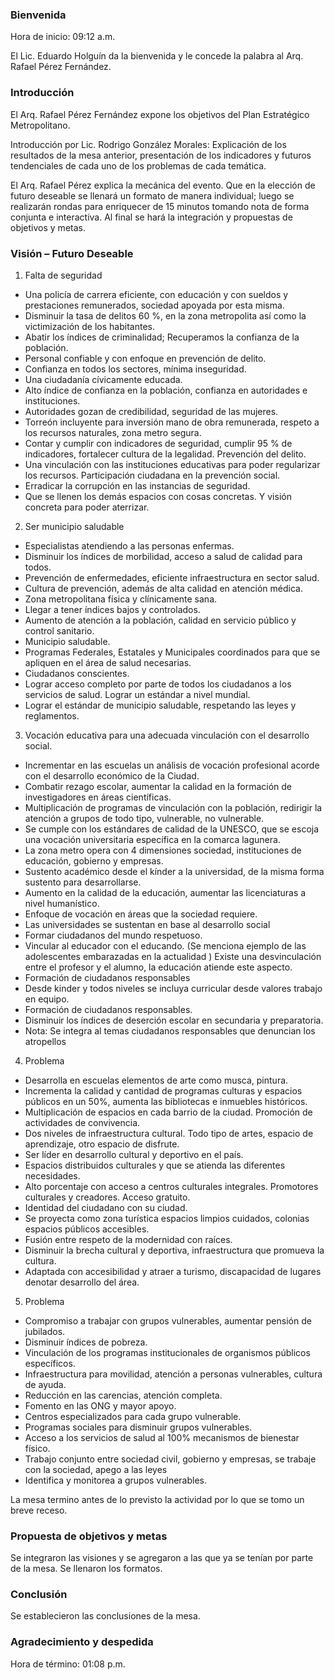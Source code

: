 
### Bienvenida

Hora de inicio: 09:12 a.m.

El Lic. Eduardo Holguín da la bienvenida y le concede la palabra al Arq. Rafael Pérez Fernández.

### Introducción

El Arq. Rafael Pérez Fernández expone los objetivos del Plan Estratégico Metropolitano.

Introducción por Lic. Rodrigo González Morales: Explicación de los resultados de la mesa anterior, presentación de los indicadores y futuros tendenciales de cada uno de los problemas de cada temática.

El Arq. Rafael Pérez explica la mecánica del evento. Que en la elección de futuro deseable se llenará un formato de manera individual; luego se realizarán rondas para enriquecer de 15 minutos tomando nota de forma conjunta e interactiva. Al final se hará la integración y propuestas de objetivos y metas.

### Visión – Futuro Deseable

1. Falta de seguridad

* Una policía de carrera eficiente, con educación y con sueldos y prestaciones remunerados, sociedad apoyada por esta misma.
* Disminuir la tasa de delitos 60 %, en la zona metropolita así como la victimización de los habitantes.
* Abatir los índices de criminalidad; Recuperamos la confianza de la población.
* Personal confiable y con enfoque en prevención de delito.
* Confianza en todos los sectores, mínima inseguridad.
* Una ciudadanía cívicamente educada.
* Alto índice de confianza en la población, confianza en autoridades e instituciones.
* Autoridades gozan de credibilidad, seguridad de las mujeres.
* Torreón incluyente para inversión mano de obra remunerada, respeto a los recursos naturales, zona metro segura.
* Contar y cumplir con indicadores de seguridad, cumplir 95 % de indicadores, fortalecer cultura de la legalidad. Prevención del delito.
* Una vinculación con las instituciones educativas para poder regularizar los recursos. Participación ciudadana en la prevención social.
* Erradicar la corrupción en las instancias de seguridad.
* Que se llenen los demás espacios con cosas concretas. Y visión concreta para poder aterrizar.

2. Ser municipio saludable

* Especialistas atendiendo a las personas enfermas.
* Disminuir los índices de morbilidad, acceso a salud de calidad para todos.
* Prevención de enfermedades, eficiente infraestructura en sector salud.
* Cultura de prevención, además de alta calidad en atención médica.
* Zona metropolitana física y clínicamente sana.
* Llegar a tener índices bajos y controlados.
* Aumento de atención a la población, calidad en servicio público y control sanitario.
* Municipio saludable.
* Programas Federales, Estatales y Municipales coordinados para que se apliquen en el área de salud necesarias.
* Ciudadanos conscientes.
* Lograr acceso completo por parte de todos los ciudadanos a los servicios de salud. Lograr un estándar a nivel mundial.
* Lograr el estándar de municipio saludable, respetando las leyes y reglamentos.

3. Vocación educativa para una adecuada vinculación con el desarrollo social.

* Incrementar en las escuelas un análisis de vocación profesional acorde con el desarrollo económico de la Ciudad.
* Combatir rezago escolar, aumentar la calidad en la formación de investigadores en áreas científicas.
* Multiplicación de programas de vinculación con la población, redirigir la atención a grupos de todo tipo, vulnerable, no vulnerable.
* Se cumple con los estándares de calidad de la UNESCO, que se escoja una vocación universitaria específica en la comarca lagunera.
* La zona metro opera con 4 dimensiones sociedad, instituciones de educación, gobierno y empresas.
* Sustento académico desde el kínder a la universidad, de la misma forma sustento para desarrollarse.
* Aumento en la calidad de la educación, aumentar las licenciaturas a nivel humanístico.
* Enfoque de vocación en áreas que la sociedad requiere.
* Las universidades se sustentan en base al desarrollo social
* Formar ciudadanos del mundo respetuoso.
* Vincular al educador con el educando. (Se menciona ejemplo de las adolescentes embarazadas en la actualidad ) Existe una desvinculación entre el profesor y el alumno, la educación atiende este aspecto.
* Formación de ciudadanos responsables
* Desde kinder y todos niveles se incluya curricular desde valores trabajo en equipo.
* Formación de ciudadanos responsables.
* Disminuir los índices de deserción escolar en secundaria y preparatoria.
* Nota: Se integra al temas ciudadanos responsables que denuncian los atropellos

4. Problema

* Desarrolla en escuelas elementos de arte como musca, pintura.
* Incrementa la calidad y cantidad de programas culturas y espacios públicos en un 50%, aumenta las bibliotecas e inmuebles históricos.
* Multiplicación de espacios en cada barrio de la ciudad. Promoción de actividades de convivencia.
* Dos niveles de infraestructura cultural. Todo tipo de artes, espacio de aprendizaje, otro espacio de disfrute.
* Ser líder en desarrollo cultural y deportivo en el país.
* Espacios distribuidos culturales y que se atienda las diferentes necesidades.
* Alto porcentaje con acceso a centros culturales integrales. Promotores culturales y creadores. Acceso gratuito.
* Identidad del ciudadano con su ciudad.
* Se proyecta como zona turística espacios limpios cuidados, colonias espacios públicos accesibles.
* Fusión entre respeto de la modernidad con raíces.
* Disminuir la brecha cultural y deportiva, infraestructura que promueva la cultura.
* Adaptada con accesibilidad y atraer a turismo, discapacidad de lugares denotar desarrollo del área.

5. Problema

* Compromiso a trabajar con grupos vulnerables, aumentar pensión de jubilados.
* Disminuir índices de pobreza.
* Vinculación de los programas institucionales de organismos públicos específicos.
* Infraestructura para movilidad, atención a personas vulnerables, cultura de ayuda.
* Reducción en las carencias, atención completa.
* Fomento en las ONG y mayor apoyo.
* Centros especializados para cada grupo vulnerable.
* Programas sociales para disminuir grupos vulnerables.
* Acceso a los servicios de salud al 100% mecanismos de bienestar físico.
* Trabajo conjunto entre sociedad civil, gobierno y empresas, se trabaje con la sociedad, apego a las leyes
* Identifica y monitorea a grupos vulnerables.

La mesa termino antes de lo previsto la actividad por lo que se tomo un breve receso.

### Propuesta de objetivos y metas

Se integraron las visiones y se agregaron a las que ya se tenían por parte de la mesa. Se llenaron los formatos.

### Conclusión

Se establecieron las conclusiones de la mesa.

### Agradecimiento y despedida

Hora de término: 01:08 p.m.
